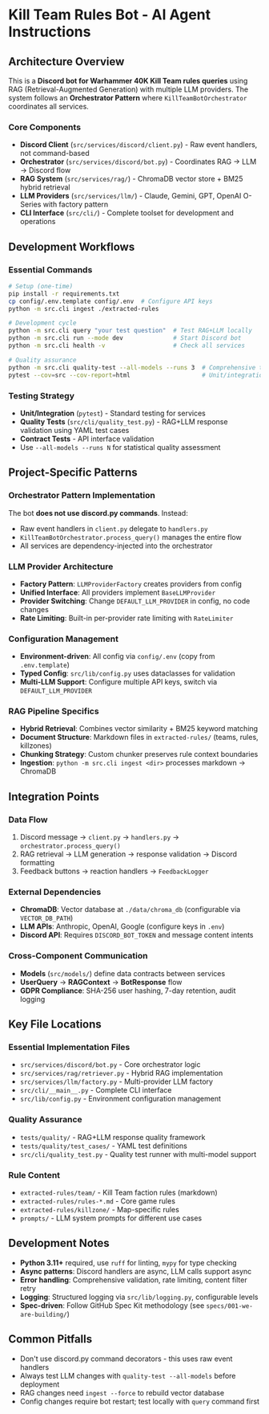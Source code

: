# Kill Team Rules Bot - AI Agent Instructions

## Architecture Overview

This is a **Discord bot for Warhammer 40K Kill Team rules queries** using RAG (Retrieval-Augmented Generation) with multiple LLM providers. The system follows an **Orchestrator Pattern** where `KillTeamBotOrchestrator` coordinates all services.

### Core Components
- **Discord Client** (`src/services/discord/client.py`) - Raw event handlers, not command-based
- **Orchestrator** (`src/services/discord/bot.py`) - Coordinates RAG → LLM → Discord flow
- **RAG System** (`src/services/rag/`) - ChromaDB vector store + BM25 hybrid retrieval
- **LLM Providers** (`src/services/llm/`) - Claude, Gemini, GPT, OpenAI O-Series with factory pattern
- **CLI Interface** (`src/cli/`) - Complete toolset for development and operations

## Development Workflows

### Essential Commands
```bash
# Setup (one-time)
pip install -r requirements.txt
cp config/.env.template config/.env  # Configure API keys
python -m src.cli ingest ./extracted-rules

# Development cycle
python -m src.cli query "your test question"  # Test RAG+LLM locally
python -m src.cli run --mode dev              # Start Discord bot
python -m src.cli health -v                   # Check all services

# Quality assurance
python -m src.cli quality-test --all-models --runs 3  # Comprehensive testing
pytest --cov=src --cov-report=html                    # Unit/integration tests
```

### Testing Strategy
- **Unit/Integration** (`pytest`) - Standard testing for services
- **Quality Tests** (`src/cli/quality_test.py`) - RAG+LLM response validation using YAML test cases
- **Contract Tests** - API interface validation
- Use `--all-models --runs N` for statistical quality assessment

## Project-Specific Patterns

### Orchestrator Pattern Implementation
The bot **does not use discord.py commands**. Instead:
- Raw event handlers in `client.py` delegate to `handlers.py`
- `KillTeamBotOrchestrator.process_query()` manages the entire flow
- All services are dependency-injected into the orchestrator

### LLM Provider Architecture
- **Factory Pattern**: `LLMProviderFactory` creates providers from config
- **Unified Interface**: All providers implement `BaseLLMProvider`
- **Provider Switching**: Change `DEFAULT_LLM_PROVIDER` in config, no code changes
- **Rate Limiting**: Built-in per-provider rate limiting with `RateLimiter`

### Configuration Management
- **Environment-driven**: All config via `config/.env` (copy from `.env.template`)
- **Typed Config**: `src/lib/config.py` uses dataclasses for validation
- **Multi-LLM Support**: Configure multiple API keys, switch via `DEFAULT_LLM_PROVIDER`

### RAG Pipeline Specifics
- **Hybrid Retrieval**: Combines vector similarity + BM25 keyword matching
- **Document Structure**: Markdown files in `extracted-rules/` (teams, rules, killzones)
- **Chunking Strategy**: Custom chunker preserves rule context boundaries
- **Ingestion**: `python -m src.cli ingest <dir>` processes markdown → ChromaDB

## Integration Points

### Data Flow
1. Discord message → `client.py` → `handlers.py` → `orchestrator.process_query()`
2. RAG retrieval → LLM generation → response validation → Discord formatting
3. Feedback buttons → reaction handlers → `FeedbackLogger`

### External Dependencies
- **ChromaDB**: Vector database at `./data/chroma_db` (configurable via `VECTOR_DB_PATH`)
- **LLM APIs**: Anthropic, OpenAI, Google (configure keys in `.env`)
- **Discord API**: Requires `DISCORD_BOT_TOKEN` and message content intents

### Cross-Component Communication
- **Models** (`src/models/`) define data contracts between services
- **UserQuery** → **RAGContext** → **BotResponse** flow
- **GDPR Compliance**: SHA-256 user hashing, 7-day retention, audit logging

## Key File Locations

### Essential Implementation Files
- `src/services/discord/bot.py` - Core orchestrator logic
- `src/services/rag/retriever.py` - Hybrid RAG implementation  
- `src/services/llm/factory.py` - Multi-provider LLM factory
- `src/cli/__main__.py` - Complete CLI interface
- `src/lib/config.py` - Environment configuration management

### Quality Assurance
- `tests/quality/` - RAG+LLM response quality framework
- `tests/quality/test_cases/` - YAML test definitions
- `src/cli/quality_test.py` - Quality test runner with multi-model support

### Rule Content
- `extracted-rules/team/` - Kill Team faction rules (markdown)
- `extracted-rules/rules-*.md` - Core game rules
- `extracted-rules/killzone/` - Map-specific rules
- `prompts/` - LLM system prompts for different use cases

## Development Notes

- **Python 3.11+** required, use `ruff` for linting, `mypy` for type checking
- **Async patterns**: Discord handlers are async, LLM calls support async
- **Error handling**: Comprehensive validation, rate limiting, content filter retry
- **Logging**: Structured logging via `src/lib/logging.py`, configurable levels
- **Spec-driven**: Follow GitHub Spec Kit methodology (see `specs/001-we-are-building/`)

## Common Pitfalls

- Don't use discord.py command decorators - this uses raw event handlers
- Always test LLM changes with `quality-test --all-models` before deployment
- RAG changes need `ingest --force` to rebuild vector database
- Config changes require bot restart; test locally with `query` command first
